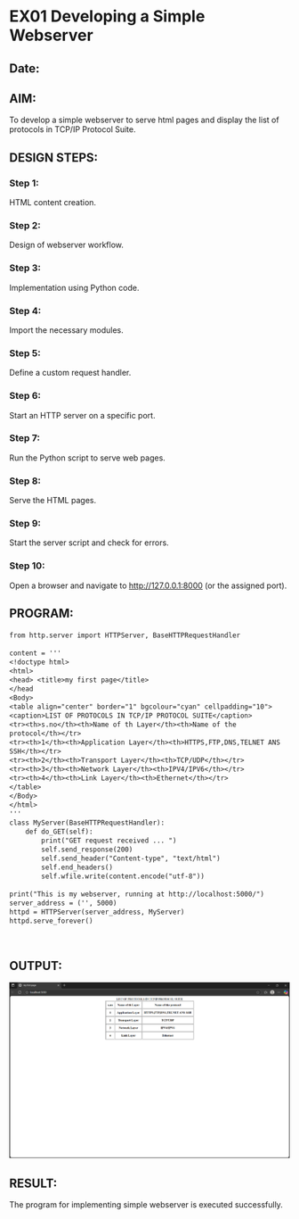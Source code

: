 # EX01 Developing a Simple Webserver
## Date:

## AIM:
To develop a simple webserver to serve html pages and display the list of protocols in TCP/IP Protocol Suite.

## DESIGN STEPS:
### Step 1: 
HTML content creation.

### Step 2:
Design of webserver workflow.

### Step 3:
Implementation using Python code.

### Step 4:
Import the necessary modules.

### Step 5:
Define a custom request handler.

### Step 6:
Start an HTTP server on a specific port.

### Step 7:
Run the Python script to serve web pages.

### Step 8:
Serve the HTML pages.

### Step 9:
Start the server script and check for errors.

### Step 10:
Open a browser and navigate to http://127.0.0.1:8000 (or the assigned port).

## PROGRAM:

```
from http.server import HTTPServer, BaseHTTPRequestHandler

content = '''
<!doctype html>
<html>
<head> <title>my first page</title>
</head
<Body>
<table align="center" border="1" bgcolour="cyan" cellpadding="10">
<caption>LIST OF PROTOCOLS IN TCP/IP PROTOCOL SUITE</caption>
<tr><th>s.no</th><th>Name of th Layer</th><th>Name of the protocol</th></tr>
<tr><th>1</th><th>Application Layer</th><th>HTTPS,FTP,DNS,TELNET ANS SSH</th></tr>
<tr><th>2</th><th>Transport Layer</th><th>TCP/UDP</th></tr>
<tr><th>3</th><th>Network Layer</th><th>IPV4/IPV6</th></tr>
<tr><th>4</th><th>Link Layer</th><th>Ethernet</th></tr>
</table>
</Body>
</html>
'''
class MyServer(BaseHTTPRequestHandler):
    def do_GET(self):
        print("GET request received ... ")
        self.send_response(200)
        self.send_header("Content-type", "text/html")
        self.end_headers()
        self.wfile.write(content.encode("utf-8"))

print("This is my webserver, running at http://localhost:5000/")
server_address = ('', 5000)
httpd = HTTPServer(server_address, MyServer)
httpd.serve_forever()



```


## OUTPUT:
![alt text](image.png)

## RESULT:
The program for implementing simple webserver is executed successfully.
